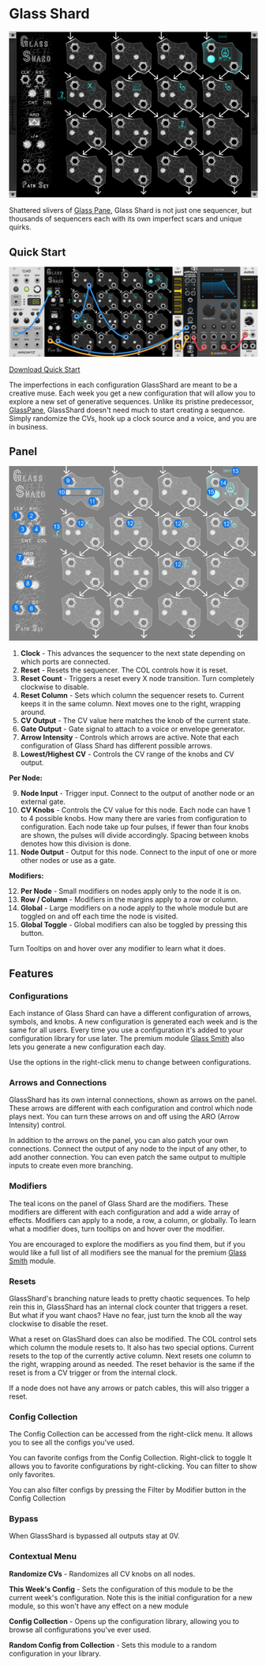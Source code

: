 # Glass Shard
![Image of GlassShard module](../images/GlassShard.png)

Shattered slivers of [Glass Pane](https://library.vcvrack.com/PathSet/GlassPane), Glass Shard is not just one sequencer, but thousands of sequencers each with its own imperfect scars and unique quirks.

## Quick Start

![Image of quick start patch](../images/GlassShard/quick_start_1.png)

[Download Quick Start](../examples/GlassShard/GlassShard_QuickStart.vcvs?raw=true)

The imperfections in each configuration GlassShard are meant to be a creative muse. Each week you get a new configuration that will allow you to explore a new set of generative sequences. Unlike its pristine predecessor, [GlassPane](https://library.vcvrack.com/PathSet/GlassPane), GlassShard doesn't need much to start creating a sequence. Simply randomize the CVs, hook up a clock source and a voice, and you are in business.

## Panel

![Image of controls](../images/GlassShard/labels.png)

1. **Clock** - This advances the sequencer to the next state depending on which ports are connected.
2. **Reset** - Resets the sequencer. The COL controls how it is reset.
3. **Reset Count** - Triggers a reset every X node transition. Turn completely clockwise to disable.
4. **Reset Column** - Sets which column the sequencer resets to. Current keeps it in the same column. Next moves one to the right, wrapping around.
5. **CV Output** - The CV value here matches the knob of the current state. 
6. **Gate Output** - Gate signal to attach to a voice or envelope generator.
7. **Arrow Intensity** - Controls which arrows are active. Note that each configuration of Glass Shard has different possible arrows.
8. **Lowest/Highest CV** - Controls the CV range of the knobs and CV output.


**Per Node:**

9. **Node Input** - Trigger input. Connect to the output of another node or an external gate.
10. **CV Knobs** - Controls the CV value for this node. Each node can have 1 to 4 possible knobs. How many there are varies from configuration to configuration. Each node take up four pulses, if fewer than four knobs are shown, the pulses will divide accordingly. Spacing between knobs denotes how this division is done.
11. **Node Output** - Output for this node. Connect to the input of one or more other nodes or use as a gate.


**Modifiers:**

12. **Per Node** - Small modifiers on nodes apply only to the node it is on.
13. **Row / Column** - Modifiers in the margins apply to a row or column.
14. **Global** - Large modifiers on a node apply to the whole module but are toggled on and off each time the node is visited.
15. **Global Toggle** - Global modifiers can also be toggled by pressing this button.

Turn Tooltips on and hover over any modifier to learn what it does.

## Features

### Configurations

Each instance of Glass Shard can have a different configuration of arrows, symbols, and knobs. A new configuration is generated each week and is the same for all users. Every time you use a configuration it's added to your configuration library for use later. The premium module [Glass Smith](https://library.vcvrack.com/PathSet-GlassShard-Premium/GlassSmith) also lets you generate a new configuration each day.

Use the options in the right-click menu to change between configurations.

### Arrows and Connections

GlassShard has its own internal connections, shown as arrows on the panel. These arrows are different with each configuration and control which node plays next. You can turn these arrows on and off using the ARO (Arrow Intensity) control.

In addition to the arrows on the panel, you can also patch your own connections. Connect the output of any node to the input of any other, to add another connection. You can even patch the same output to multiple inputs to create even more branching.

### Modifiers

The teal icons on the panel of Glass Shard are the modifiers. These modifiers are different with each configuration and add a wide array of effects. Modifiers can apply to a node, a row, a column, or globally. To learn what a modifier does, turn tooltips on and hover over the modifier.

You are encouraged to explore the modifiers as you find them, but if you would like a full list of all modifiers see the manual for the premium [Glass Smith](https://github.com/patheros/PathSetManuals/blob/main/modules/GlassSmith.md) module.

### Resets

GlassShard's branching nature leads to pretty chaotic sequences. To help rein this in, GlassShard has an internal clock counter that triggers a reset. But what if you want chaos? Have no fear, just turn the knob all the way clockwise to disable the reset.

What a reset on GlasShard does can also be modified. The COL control sets which column the module resets to. It also has two special options. Current resets to the top of the currently active column. Next resets one column to the right, wrapping around as needed. The reset behavior is the same if the reset is from a CV trigger or from the internal clock.

If a node does not have any arrows or patch cables, this will also trigger a reset.

### Config Collection

The Config Collection can be accessed from the right-click menu. It allows you to see all the configs you've used.

You can favorite configs from the Config Collection. Right-click to toggle It allows you to favorite configurations by right-clicking. You can filter to show only favorites.

You can also filter configs by pressing the Filter by Modifier button in the Config Collection

### Bypass

When GlassShard is bypassed all outputs stay at 0V.

### Contextual Menu

**Randomize CVs** - Randomizes all CV knobs on all nodes.

**This Week's Config** - Sets the configuration of this module to be the current week's configuration. Note this is the initial configuration for a new module, so this won't have any effect on a new module

**Config Collection** - Opens up the configuration library, allowing you to browse all configurations you've ever used.

**Random Config from Collection** - Sets this module to a random configuration in your library.
